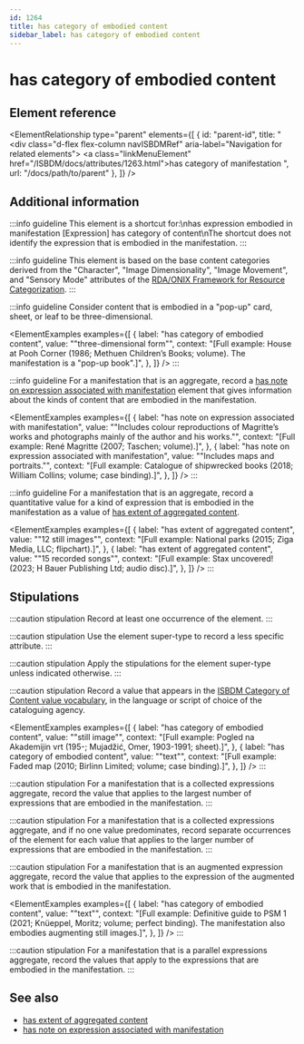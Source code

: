 ```yaml
---
id: 1264
title: has category of embodied content
sidebar_label: has category of embodied content
---
```


# has category of embodied content<mandatory />


## Element reference

<ElementReference
  definition="Relates a manifestation to a grouping that is
                  based on the type of content of an expression that is embodied in the
                  manifestation."
  domain="Manifestation"
  mandatory={true}
/>

<ElementRelationship
  type="parent"
  elements={[
    { id: "parent-id", title: "<div class=\"d-flex flex-column navISBDMRef\" aria-label=\"Navigation for related elements\">
                    <a class=\"linkMenuElement\" href=\"/ISBDM/docs/attributes/1263.html\">has category
                      of manifestation</a>
                  </div>", url: "/docs/path/to/parent" },
  ]}
/>

## Additional information

:::info guideline
This element is a shortcut for:\nhas expression embodied in manifestation [Expression] has category
                of content\nThe shortcut does not identify the expression that is embodied in the
                manifestation.
:::

:::info guideline
This element is based on the base content categories derived from the
                "Character", "Image Dimensionality", "Image Movement",
                and "Sensory Mode" attributes of the <a class="linkOutline" href="https://www.rdatoolkit.org/archivedsite/docs/5chair10.pdf" target="_blank">RDA/ONIX
                  Framework for Resource Categorization</a>.
:::

:::info guideline
Consider content that is embodied in a "pop-up" card, sheet, or leaf to
                be three-dimensional.

<ElementExamples
  examples={[
    {
      label: "has category of embodied content",
      value: "\"three-dimensional form\"",
      context: "[Full example: House at Pooh Corner (1986; Methuen
                          Children’s Books; volume). The manifestation is a \"pop-up
                        book\".]",
    },
  ]}
/>
:::

:::info guideline
For a manifestation that is an aggregate, record a <a class="linkInline" href="/ISBDM/docs/notes/1267.html">has note on expression associated with
                  manifestation</a> element that gives information about the kinds of content that
                are embodied in the manifestation.

<ElementExamples
  examples={[
    {
      label: "has note on expression associated with
                        manifestation",
      value: "\"Includes colour reproductions of
                        Magritte’s works and photographs mainly of the author and his
                        works.\"",
      context: "[Full example: René Magritte (2007; Taschen;
                          volume).]",
    },
    {
      label: "has note on expression associated with
                        manifestation",
      value: "\"Includes maps and portraits.\"",
      context: "[Full example: Catalogue of shipwrecked books (2018;
                          William Collins; volume; case binding).]",
    },
  ]}
/>
:::

:::info guideline
For a manifestation that is an aggregate, record a quantitative value for a kind of
                expression that is embodied in the manifestation as a value of <a class="linkInline" href="/ISBDM/docs/attributes/1278.html">has extent of aggregated content</a>.

<ElementExamples
  examples={[
    {
      label: "has extent of aggregated content",
      value: "\"12 still images\"",
      context: "[Full example: National parks (2015; Ziga Media,
                          LLC; flipchart).]",
    },
    {
      label: "has extent of aggregated content",
      value: "\"15 recorded songs\"",
      context: "[Full example: Stax uncovered! (2023; H Bauer
                          Publishing Ltd; audio disc).]",
    },
  ]}
/>
:::

## Stipulations

:::caution stipulation
Record at least one occurrence of the element.
:::

:::caution stipulation
Use the element super-type to record a less specific attribute.
:::

:::caution stipulation
Apply the stipulations for the element super-type unless indicated otherwise.
:::

:::caution stipulation
Record a value that appears in the <a class="linkInline" href="/ISBDM/docs/ves/1264.html">ISBDM Category of Content value vocabulary</a>, in
              the language or script of choice of the cataloguing agency.

<ElementExamples
  examples={[
    {
      label: "has category of embodied content",
      value: "\"still image\"",
      context: "[Full example: Pogled na Akademijin vrt (195-;
                        Mujadžić, Omer, 1903-1991; sheet).]",
    },
    {
      label: "has category of embodied content",
      value: "\"text\"",
      context: "[Full example: Faded map (2010; Birlinn Limited;
                        volume; case binding).]",
    },
  ]}
/>
:::

:::caution stipulation
For a manifestation that is a collected expressions aggregate, record the value that
              applies to the largest number of expressions that are embodied in the
              manifestation.
:::

:::caution stipulation
For a manifestation that is a collected expressions aggregate, and if no one value
              predominates, record separate occurrences of the element for each value that applies
              to the larger number of expressions that are embodied in the manifestation.
:::

:::caution stipulation
For a manifestation that is an augmented expression aggregate, record the value that
              applies to the expression of the augmented work that is embodied in the
              manifestation.

<ElementExamples
  examples={[
    {
      label: "has category of embodied content",
      value: "\"text\"",
      context: "[Full example: Definitive guide to PSM 1 (2021;
                        Knüeppel, Moritz; volume; perfect binding). The manifestation also
                      embodies augmenting still images.]",
    },
  ]}
/>
:::

:::caution stipulation
For a manifestation that is a parallel expressions aggregate, record the values that
              apply to the expressions that are embodied in the manifestation.
:::

## See also

- [has extent of aggregated content](/ISBDM/docs/attributes/1278.html)
- [has
                  note on expression associated with manifestation](/ISBDM/docs/notes/1267.html)

